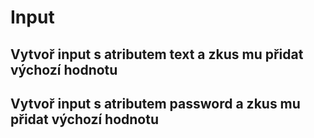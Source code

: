 # Input
## Vytvoř input s atributem text a zkus mu přidat výchozí hodnotu
## Vytvoř input s atributem password a zkus mu přidat výchozí hodnotu
